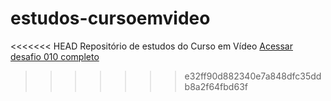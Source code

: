 # estudos-cursoemvideo

<<<<<<< HEAD
Repositório de estudos do Curso em Vídeo
<a href="https://prediin.github.io/estudos-cursoemvideo/html-css/desafio010/index.html">Acessar desafio 010 completo</a>
>>>>>>> e32ff90d882340e7a848dfc35ddb8a2f64fbd63f